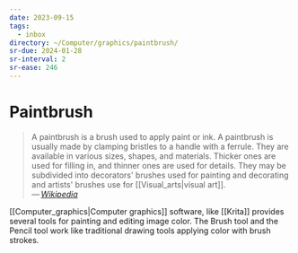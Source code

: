 ```yaml
---
date: 2023-09-15
tags:
  - inbox
directory: ~/Computer/graphics/paintbrush/
sr-due: 2024-01-28
sr-interval: 2
sr-ease: 246
---
```


# Paintbrush

> A paintbrush is a brush used to apply paint or ink. A paintbrush is usually
> made by clamping bristles to a handle with a ferrule. They are available in
> various sizes, shapes, and materials. Thicker ones are used for filling in,
> and thinner ones are used for details. They may be subdivided into decorators'
> brushes used for painting and decorating and artists' brushes use for
> [[Visual_arts|visual art]].\
> — <cite>[Wikipedia](https://en.wikipedia.org/wiki/Paintbrush)</cite>

[[Computer_graphics|Computer graphics]] software, like [[Krita]] provides
several tools for painting and editing image color. The Brush tool and the
Pencil tool work like traditional drawing tools applying color with brush
strokes.

